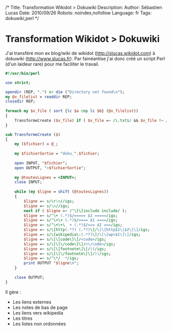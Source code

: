/*
Title: Transformation Wikidot > Dokuwiki
Description: 
Author: Sébastien Lucas
Date: 2010/09/26
Robots: noindex,nofollow
Language: fr
Tags: dokuwiki,perl
*/
# Transformation Wikidot > Dokuwiki

J'ai transféré mon ex blog/wiki de wikidot (http://slucas.wikidot.com) à dokuwiki (http://www.slucas.fr). Par fainéantise j'ai donc créé un script Perl (d'un laideur rare) pour me faciliter le travail.

```perl
#!/usr/bin/perl

use strict;

opendir (REP, ".") or die ("Directory not found\n");
my @v_filelist = readdir REP;
closedir REP;
    
foreach my $v_file ( sort {lc $a cmp lc $b} (@v_filelist))
{
    TransformeCreate ($v_file) if ( $v_file =~ /\.txt$/ && $v_file !~ /^doku/ );
}

sub TransformeCreate ($)
{
    my ($fichier) = @_;
    
    my $fichierSortie = "doku_".$fichier;
       
    open INPUT, "$fichier";
    open OUTPUT, ">$fichierSortie";
    
    my @toutesLignes = <INPUT>;
    close INPUT;
    
    while (my $ligne = shift (@toutesLignes))
    {
        $ligne =~ s/\r\n//igs;
        $ligne =~ s/\n//igs;
        next if ( $ligne =~ /^\[\[include include/ );
        $ligne =~ s/^\+ (.*)$/===== $1 =====/igs;
        $ligne =~ s/^\+\+ (.*)$/==== $1 ====/igs;
        $ligne =~ s/^\+\+\  + (.*)$/=== $1 ===/igs;
        $ligne =~ s/\[http(.*?) (.*?)\]/\[\[http$1\|$2\]\]/igs;
        $ligne =~ s/\[wikipedia\:(.*?)\]/\[\[wp>$1\]\]/igs;
        $ligne =~ s/\[\[code\]\]/<code>/igs;
        $ligne =~ s/\[\[\/code\]\]/<\/code>/igs;
        $ligne =~ s/\[\[footnote\]\]/((/igs;
        $ligne =~ s/\[\[\/footnote\]\]/))/igs;
        $ligne =~ s/^\*/  */igs;
        print OUTPUT "$ligne\n"; 
    }
    
    close OUTPUT;
}
```
Il gère :
* Les liens externes
* Les notes de bas de page
* Les liens vers wikipedia
* Les titres
* Les listes non ordonnées


